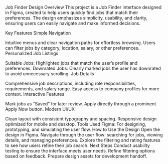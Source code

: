 Job Finder Design
Overview
This project is a Job Finder interface designed in Figma, created to help users quickly find jobs that match their preferences. The design emphasizes simplicity, usability, and clarity, ensuring users can easily navigate and make informed decisions.

Key Features
Simple Navigation

Intuitive menus and clear navigation paths for effortless browsing.
Users can filter jobs by category, location, salary, or other preferences.
Personalized Job Listings

Suitable Jobs: Highlighted jobs that match the user’s profile and preferences.
Downrated Jobs: Clearly marked jobs the user has downrated to avoid unnecessary scrolling.
Job Details

Comprehensive job descriptions, including role responsibilities, requirements, and salary range.
Easy access to company profiles for more context.
Interactive Features

Mark jobs as “Saved” for later review.
Apply directly through a prominent Apply Now button.
Modern UI/UX

Clean layout with consistent typography and spacing.
Responsive design optimized for mobile and desktop.
Tools Used
Figma: For designing, prototyping, and simulating the user flow.
How to Use the Design
Open the design in Figma.
Navigate through the user flow: searching for jobs, viewing details, and managing preferences.
Explore the filtering and rating features to see how users refine their job search.
Next Steps
Conduct usability testing to ensure the interface meets user needs.
Refine filtering options based on feedback.
Prepare design assets for development handoff.
